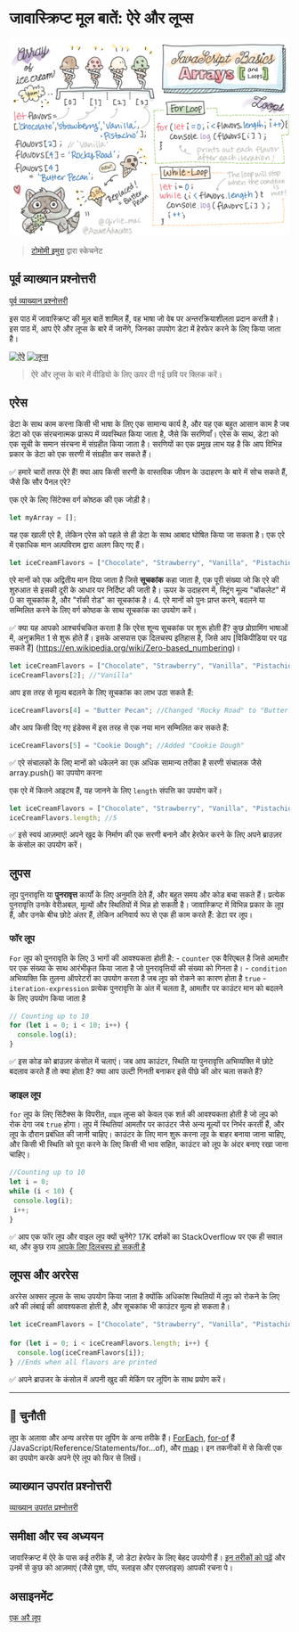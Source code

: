 # जावास्क्रिप्ट मूल बातें: ऐरे और लूप्स

![जावास्क्रिप्ट मूल बातें - एरेस ](/sketchnotes/webdev101-js-arrays.png)
> [टोमोमी इमुरा](https://twitter.com/girlie_mac) द्वारा स्केचनेट

## पूर्व व्याख्यान प्रश्नोत्तरी
[पूर्व व्याख्यान प्रश्नोत्तरी](https://happy-mud-02d95f10f.azurestaticapps.net/quiz/13?loc=hi)

इस पाठ में जावास्क्रिप्ट की मूल बातें शामिल हैं, वह भाषा जो वेब पर अन्तरक्रियाशीलता प्रदान करती है। इस पाठ में, आप ऐरे और लूप्स के बारे में जानेंगे, जिनका उपयोग डेटा में हेरफेर करने के लिए किया जाता है।

[![ऐरे](https://img.youtube.com/vi/1U4qTyq02Xw/0.jpg)](https://youtube.com/watch?v=1U4qTyq02Xw "ऐरे")
[![लूप्स](https://img.youtube.com/vi/Eeh7pxtTZ3k/0.jpg)](https://www.youtube.com/watch?v=Eeh7pxtTZ3k "लूप्स")

> ऐरे और लूप्स के बारे में वीडियो के लिए ऊपर दी गई छवि पर क्लिक करें।
## एरेस

डेटा के साथ काम करना किसी भी भाषा के लिए एक सामान्य कार्य है, और यह एक बहुत आसान काम है जब डेटा को एक संरचनात्मक प्रारूप में व्यवस्थित किया जाता है, जैसे कि सरणियाँ। एरेस के साथ, डेटा को एक सूची के समान संरचना में संग्रहीत किया जाता है। सरणियों का एक प्रमुख लाभ यह है कि आप विभिन्न प्रकार के डेटा को एक सरणी में संग्रहीत कर सकते हैं।

✅ हमारे चारों तरफ ऐरे हैं! क्या आप किसी सरणी के वास्तविक जीवन के उदाहरण के बारे में सोच सकते हैं, जैसे कि सौर पैनल एरे?

एक एरे के लिए सिंटेक्स वर्ग कोष्ठक की एक जोड़ी है।

```javascript
let myArray = [];
```

यह एक खाली एरे है, लेकिन एरेस को पहले से ही डेटा के साथ आबाद घोषित किया जा सकता है। एक एरे में एकाधिक मान अल्पविराम द्वारा अलग किए गए हैं।

```javascript
let iceCreamFlavors = ["Chocolate", "Strawberry", "Vanilla", "Pistachio", "Rocky Road"];
```

एरे मानों को एक अद्वितीय मान दिया जाता है जिसे **सूचकांक** कहा जाता है, एक पूरी संख्या जो कि एरे की शुरुआत से इसकी दूरी के आधार पर निर्दिष्ट की जाती है। ऊपर के उदाहरण में, स्ट्रिंग मूल्य "चॉकलेट" में 0 का सूचकांक है, और "रॉकी ​​रोड" का सूचकांक है। 4. एरे मानों को पुनः प्राप्त करने, बदलने या सम्मिलित करने के लिए वर्ग कोष्ठक के साथ सूचकांक का उपयोग करें।

✅ क्या यह आपको आश्चर्यचकित करता है कि एरेस शून्य सूचकांक पर शुरू होती हैं? कुछ प्रोग्रामिंग भाषाओं में, अनुक्रमित 1 से शुरू होते हैं। इसके आसपास एक दिलचस्प इतिहास है, जिसे आप [विकिपीडिया पर पढ़ सकते हैं] (https://en.wikipedia.org/wiki/Zero-based_numbering)।

```javascript
let iceCreamFlavors = ["Chocolate", "Strawberry", "Vanilla", "Pistachio", "Rocky Road"];
iceCreamFlavors[2]; //"Vanilla"
```

आप इस तरह से मूल्य बदलने के लिए सूचकांक का लाभ उठा सकते हैं:

```javascript
iceCreamFlavors[4] = "Butter Pecan"; //Changed "Rocky Road" to "Butter Pecan"
```

और आप किसी दिए गए इंडेक्स में इस तरह से एक नया मान सम्मिलित कर सकते हैं:

```javascript
iceCreamFlavors[5] = "Cookie Dough"; //Added "Cookie Dough"
```

✅ एरे संचालकों के लिए मानों को धकेलने का एक अधिक सामान्य तरीका है सरणी संचालक जैसे array.push() का उपयोग करना

एक एरे में कितने आइटम हैं, यह जानने के लिए `length` संपत्ति का उपयोग करें।

```javascript
let iceCreamFlavors = ["Chocolate", "Strawberry", "Vanilla", "Pistachio", "Rocky Road"];
iceCreamFlavors.length; //5
```

✅ इसे स्वयं आज़माएं! अपने खुद के निर्माण की एक सरणी बनाने और हेरफेर करने के लिए अपने ब्राउज़र के कंसोल का उपयोग करें।

## लुपस

लूप पुनरावृत्ति या **पुनरावृत्त** कार्यों के लिए अनुमति देते हैं, और बहुत समय और कोड बचा सकते हैं। प्रत्येक पुनरावृत्ति उनके वेरीअबल, मूल्यों और स्थितियों में भिन्न हो सकती है। जावास्क्रिप्ट में विभिन्न प्रकार के लूप हैं, और उनके बीच छोटे अंतर हैं, लेकिन अनिवार्य रूप से एक ही काम करते हैं: डेटा पर लूप।

### फॉर लूप

`For` लूप को पुनरावृति के लिए 3 भागों की आवश्यकता होती है:
    - `counter` एक वैरिएबल है जिसे आमतौर पर एक संख्या के साथ आरंभीकृत किया जाता है जो पुनरावृत्तियों की संख्या को गिनता है।
    - `condition` अभिव्यक्ति कि तुलना ऑपरेटरों का उपयोग करता है जब लूप को रोकने का कारण होता है `true`
    - `iteration-expression` प्रत्येक पुनरावृत्ति के अंत में चलता है, आमतौर पर काउंटर मान को बदलने के लिए उपयोग किया जाता है
  
```javascript
// Counting up to 10
for (let i = 0; i < 10; i++) {
  console.log(i);
}
```

✅ इस कोड को ब्राउज़र कंसोल में चलाएं। जब आप काउंटर, स्थिति या पुनरावृत्ति अभिव्यक्ति में छोटे बदलाव करते हैं तो क्या होता है? क्या आप उल्टी गिनती बनाकर इसे पीछे की ओर चला सकते हैं?

### व्हाइल लूप

`for` लूप के लिए सिंटैक्स के विपरीत, `वाइल` लूप्स को केवल एक शर्त की आवश्यकता होती है जो लूप को रोक देगा जब `true` होगा। लूप में स्थितियां आमतौर पर काउंटर जैसे अन्य मूल्यों पर निर्भर करती हैं, और लूप के दौरान प्रबंधित की जानी चाहिए। काउंटर के लिए मान शुरू करना लूप के बाहर बनाया जाना चाहिए, और किसी भी स्थिति को पूरा करने के लिए किसी भी भाव सहित, काउंटर को लूप के अंदर बनाए रखा जाना चाहिए।

```javascript
//Counting up to 10
let i = 0;
while (i < 10) {
 console.log(i);
 i++;
}
```

✅ आप एक फॉर लूप और वाइल लूप क्यों चुनेंगे? 17K दर्शकों का StackOverflow पर एक ही सवाल था, और कुछ राय [आपके लिए दिलचस्प हो सकती है](https://stackoverflow.com/questions/39969145/ORE-loops-vs-for-loops-in-javascript)

## लूपस और अररेस

अररेस अक्सर लूपस के साथ उपयोग किया जाता है क्योंकि अधिकांश स्थितियों में लूप को रोकने के लिए अरै की लंबाई की आवश्यकता होती है, और सूचकांक भी काउंटर मूल्य हो सकता है।

```javascript
let iceCreamFlavors = ["Chocolate", "Strawberry", "Vanilla", "Pistachio", "Rocky Road"];

for (let i = 0; i < iceCreamFlavors.length; i++) {
  console.log(iceCreamFlavors[i]);
} //Ends when all flavors are printed
```

✅ अपने ब्राउजर के कंसोल में अपनी खुद की मेकिंग पर लूपिंग के साथ प्रयोग करें।

---

## 🚀 चुनौती

लूप के अलावा और अन्य अररेस पर लूपिंग के अन्य तरीके हैं। [ForEach](https://developer.mozilla.org/docs/Web/JavaScript/Reference/Global_Objects/Array/forEach), [for-of](https://developer.mozilla.org/docs/Web) हैं /JavaScript/Reference/Statements/for...of), और [map](https://developer.mozilla.org/docs/Web/JavaScript/Reference/Global_Objects/Anray/map)। इन तकनीकों में से किसी एक का उपयोग करके अपने ऐरे लूप को फिर से लिखें।

## व्याख्यान उपरांत प्रश्नोत्तरी
[व्याख्यान उपरांत प्रश्नोत्तरी](https://happy-mud-02d95f10f.azurestaticapps.net/quiz/14?loc=hi)


## समीक्षा और स्व अध्ययन

जावास्क्रिप्ट में ऐरे के पास कई तरीके हैं, जो डेटा हेरफेर के लिए बेहद उपयोगी हैं। [इन तरीकों को पढ़ें](https://developer.mozilla.org/docs/Web/JavaScript/Reference/Global_Objects/Array) और उनमें से कुछ को आज़माएं (जैसे पुश, पॉप, स्लाइस और एसप्लाइस) आपकी रचना पे।

## असाइनमेंट

[एक अरै लूप](assignment.hi.md)
